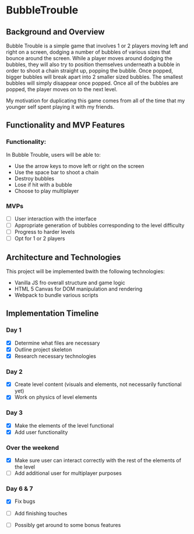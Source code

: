 # BubbleTrouble
## Background and Overview
  Bubble Trouble is a simple game that involves 1 or 2 players moving left and right on a screen, dodging a number of bubbles of various sizes that bounce around the screen. While a player moves around dodging the bubbles, they will also try to position themselves underneath a bubble in order to shoot a chain straight up, popping the bubble. Once popped, bigger bubbles will break apart into 2 smaller sized bubbles. The smallest bubbles will simply disappear once popped. Once all of the bubbles are popped, the player moves on to the next level.
  
  My motivation for duplicating this game comes from all of the time that my younger self spent playing it with my friends.
  
## Functionality and MVP Features
### Functionality:
In Bubble Trouble, users will be able to:
* Use the arrow keys to move left or right on the screen
* Use the space bar to shoot a chain
* Destroy bubbles
* Lose if hit with a bubble
* Choose to play multiplayer

### MVPs
- [ ] User interaction with the interface
- [ ] Appropriate generation of bubbles corresponding to the level difficulty
- [ ] Progress to harder levels
- [ ] Opt for 1 or 2 players

## Architecture and Technologies
This project will be implemented bwith the following technologies:

  * Vanilla JS fro overall structure and game logic
  * HTML 5 Canvas for DOM manipulation and rendering
  * Webpack to bundle various scripts
  
## Implementation Timeline
### Day 1
- [x] Determine what files are necessary
- [x] Outline project skeleton
- [x] Research necessary technologies
### Day 2
- [x] Create level content (visuals and elements, not necessarily functional yet)
- [x] Work on physics of level elements
### Day 3
- [x] Make the elements of the level functional
- [x] Add user functionality
### Over the weekend
- [x] Make sure user can interact correctly with the rest of the elements of the level
- [ ] Add additional user for multiplayer purposes
### Day 6 & 7
- [x] Fix bugs
- [ ] Add finishing touches
- [ ] Possibly get around to some bonus features


